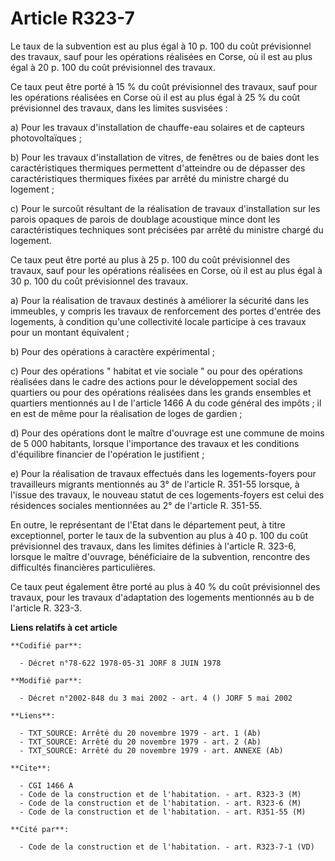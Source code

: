 # Article R323-7

Le taux de la subvention est au plus égal à 10 p. 100 du coût prévisionnel des travaux, sauf pour les opérations réalisées en
Corse, où il est au plus égal à 20 p. 100 du coût prévisionnel des travaux.

Ce taux peut être porté à 15 % du coût prévisionnel des travaux, sauf pour les opérations réalisées en Corse où il est au
plus égal à 25 % du coût prévisionnel des travaux, dans les limites susvisées :

a) Pour les travaux d'installation de chauffe-eau solaires et de capteurs photovoltaïques ;

b) Pour les travaux d'installation de vitres, de fenêtres ou de baies dont les caractéristiques thermiques permettent
d'atteindre ou de dépasser des caractéristiques thermiques fixées par arrêté du ministre chargé du logement ;

c) Pour le surcoût résultant de la réalisation de travaux d'installation sur les parois opaques de parois de doublage
acoustique mince dont les caractéristiques techniques sont précisées par arrêté du ministre chargé du logement.

Ce taux peut être porté au plus à 25 p. 100 du coût prévisionnel des travaux, sauf pour les opérations réalisées en Corse, où
il est au plus égal à 30 p. 100 du coût prévisionnel des travaux.

a) Pour la réalisation de travaux destinés à améliorer la sécurité dans les immeubles, y compris les travaux de renforcement
des portes d'entrée des logements, à condition qu'une collectivité locale participe à ces travaux pour un montant
équivalent ;

b) Pour des opérations à caractère expérimental ;

c) Pour des opérations " habitat et vie sociale " ou pour des opérations réalisées dans le cadre des actions pour le
développement social des quartiers ou pour des opérations réalisées dans les grands ensembles et quartiers mentionnés au I de
l'article 1466 A du code général des impôts ; il en est de même pour la réalisation de loges de gardien ;

d) Pour des opérations dont le maître d'ouvrage est une commune de moins de 5 000 habitants, lorsque l'importance des travaux
et les conditions d'équilibre financier de l'opération le justifient ;

e) Pour la réalisation de travaux effectués dans les logements-foyers pour travailleurs migrants mentionnés au 3° de
l'article R. 351-55 lorsque, à l'issue des travaux, le nouveau statut de ces logements-foyers est celui des résidences
sociales mentionnées au 2° de l'article R. 351-55.

En outre, le représentant de l'Etat dans le département peut, à titre exceptionnel, porter le taux de la subvention au plus à
40 p. 100 du coût prévisionnel des travaux, dans les limites définies à l'article R. 323-6, lorsque le maître d'ouvrage,
bénéficiaire de la subvention, rencontre des difficultés financières particulières.

Ce taux peut également être porté au plus à 40 % du coût prévisionnel des travaux, pour les travaux d'adaptation des
logements mentionnés au b de l'article R. 323-3.

**Liens relatifs à cet article**

	**Codifié par**:

	  - Décret n°78-622 1978-05-31 JORF 8 JUIN 1978

	**Modifié par**:

	  - Décret n°2002-848 du 3 mai 2002 - art. 4 () JORF 5 mai 2002

	**Liens**:

	  - TXT_SOURCE: Arrêté du 20 novembre 1979 - art. 1 (Ab)
	  - TXT_SOURCE: Arrêté du 20 novembre 1979 - art. 2 (Ab)
	  - TXT_SOURCE: Arrêté du 20 novembre 1979 - art. ANNEXE (Ab)

	**Cite**:

	  - CGI 1466 A
	  - Code de la construction et de l'habitation. - art. R323-3 (M)
	  - Code de la construction et de l'habitation. - art. R323-6 (M)
	  - Code de la construction et de l'habitation. - art. R351-55 (M)

	**Cité par**:

	  - Code de la construction et de l'habitation. - art. R323-7-1 (VD)
